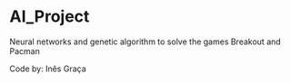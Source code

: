 # AI_Project
Neural networks and genetic algorithm to solve the games Breakout and Pacman

Code by: Inês Graça
